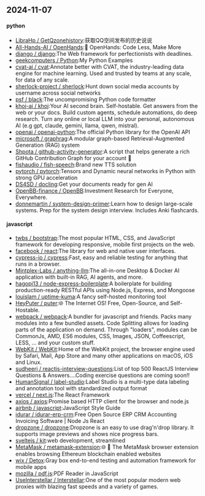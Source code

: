 ## 2024-11-07

#### python
* [LibraHp / GetQzonehistory](https://github.com/LibraHp/GetQzonehistory):获取QQ空间发布的历史说说
* [All-Hands-AI / OpenHands](https://github.com/All-Hands-AI/OpenHands):🙌 OpenHands: Code Less, Make More
* [django / django](https://github.com/django/django):The Web framework for perfectionists with deadlines.
* [geekcomputers / Python](https://github.com/geekcomputers/Python):My Python Examples
* [cvat-ai / cvat](https://github.com/cvat-ai/cvat):Annotate better with CVAT, the industry-leading data engine for machine learning. Used and trusted by teams at any scale, for data of any scale.
* [sherlock-project / sherlock](https://github.com/sherlock-project/sherlock):Hunt down social media accounts by username across social networks
* [psf / black](https://github.com/psf/black):The uncompromising Python code formatter
* [khoj-ai / khoj](https://github.com/khoj-ai/khoj):Your AI second brain. Self-hostable. Get answers from the web or your docs. Build custom agents, schedule automations, do deep research. Turn any online or local LLM into your personal, autonomous AI (e.g gpt, claude, gemini, llama, qwen, mistral).
* [openai / openai-python](https://github.com/openai/openai-python):The official Python library for the OpenAI API
* [microsoft / graphrag](https://github.com/microsoft/graphrag):A modular graph-based Retrieval-Augmented Generation (RAG) system
* [Shpota / github-activity-generator](https://github.com/Shpota/github-activity-generator):A script that helps generate a rich GitHub Contribution Graph for your account 🤖
* [fishaudio / fish-speech](https://github.com/fishaudio/fish-speech):Brand new TTS solution
* [pytorch / pytorch](https://github.com/pytorch/pytorch):Tensors and Dynamic neural networks in Python with strong GPU acceleration
* [DS4SD / docling](https://github.com/DS4SD/docling):Get your documents ready for gen AI
* [OpenBB-finance / OpenBB](https://github.com/OpenBB-finance/OpenBB):Investment Research for Everyone, Everywhere.
* [donnemartin / system-design-primer](https://github.com/donnemartin/system-design-primer):Learn how to design large-scale systems. Prep for the system design interview. Includes Anki flashcards.

#### javascript
* [twbs / bootstrap](https://github.com/twbs/bootstrap):The most popular HTML, CSS, and JavaScript framework for developing responsive, mobile first projects on the web.
* [facebook / react](https://github.com/facebook/react):The library for web and native user interfaces.
* [cypress-io / cypress](https://github.com/cypress-io/cypress):Fast, easy and reliable testing for anything that runs in a browser.
* [Mintplex-Labs / anything-llm](https://github.com/Mintplex-Labs/anything-llm):The all-in-one Desktop & Docker AI application with built-in RAG, AI agents, and more.
* [hagopj13 / node-express-boilerplate](https://github.com/hagopj13/node-express-boilerplate):A boilerplate for building production-ready RESTful APIs using Node.js, Express, and Mongoose
* [louislam / uptime-kuma](https://github.com/louislam/uptime-kuma):A fancy self-hosted monitoring tool
* [HeyPuter / puter](https://github.com/HeyPuter/puter):🌐 The Internet OS! Free, Open-Source, and Self-Hostable.
* [webpack / webpack](https://github.com/webpack/webpack):A bundler for javascript and friends. Packs many modules into a few bundled assets. Code Splitting allows for loading parts of the application on demand. Through "loaders", modules can be CommonJs, AMD, ES6 modules, CSS, Images, JSON, Coffeescript, LESS, ... and your custom stuff.
* [WebKit / WebKit](https://github.com/WebKit/WebKit):Home of the WebKit project, the browser engine used by Safari, Mail, App Store and many other applications on macOS, iOS and Linux.
* [sudheerj / reactjs-interview-questions](https://github.com/sudheerj/reactjs-interview-questions):List of top 500 ReactJS Interview Questions & Answers....Coding exercise questions are coming soon!!
* [HumanSignal / label-studio](https://github.com/HumanSignal/label-studio):Label Studio is a multi-type data labeling and annotation tool with standardized output format
* [vercel / next.js](https://github.com/vercel/next.js):The React Framework
* [axios / axios](https://github.com/axios/axios):Promise based HTTP client for the browser and node.js
* [airbnb / javascript](https://github.com/airbnb/javascript):JavaScript Style Guide
* [idurar / idurar-erp-crm](https://github.com/idurar/idurar-erp-crm):Free Open Source ERP CRM Accounting Invoicing Software | Node Js React
* [dropzone / dropzone](https://github.com/dropzone/dropzone):Dropzone is an easy to use drag'n'drop library. It supports image previews and shows nice progress bars.
* [sveltejs / kit](https://github.com/sveltejs/kit):web development, streamlined
* [MetaMask / metamask-extension](https://github.com/MetaMask/metamask-extension):🌐 🔌 The MetaMask browser extension enables browsing Ethereum blockchain enabled websites
* [wix / Detox](https://github.com/wix/Detox):Gray box end-to-end testing and automation framework for mobile apps
* [mozilla / pdf.js](https://github.com/mozilla/pdf.js):PDF Reader in JavaScript
* [UseInterstellar / Interstellar](https://github.com/UseInterstellar/Interstellar):One of the most popular modern web proxies with blazing fast speeds and a variety of games.
